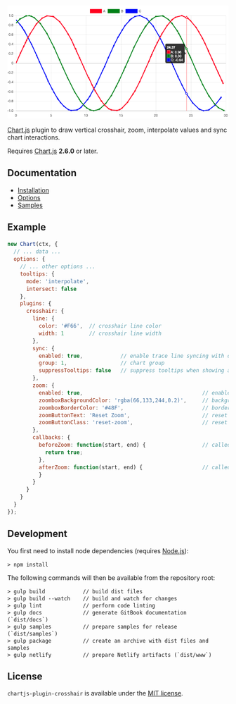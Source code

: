 <div align="center">
    <centering>
    <img src="header.png" width='600px'/>
    </centering>
</div>


[Chart.js](http://www.chartjs.org/) plugin to draw vertical crosshair, zoom, interpolate values and sync chart interactions.

Requires [Chart.js](https://github.com/chartjs/Chart.js/releases) **2.6.0** or later.

## Documentation

- [Installation](https://chartjs-plugin-crosshair.netlify.com/installation)
- [Options](https://chartjs-plugin-crosshair.netlify.com/options)
- [Samples](https://chartjs-plugin-crosshair.netlify.com/samples)

## Example

```javascript
new Chart(ctx, {
  // ... data ...
  options: {
    // ... other options ...
    tooltips: {
      mode: 'interpolate',
      intersect: false
    },
    plugins: {
      crosshair: {
        line: {
          color: '#F66',  // crosshair line color
          width: 1        // crosshair line width
        },
        sync: {
          enabled: true,            // enable trace line syncing with other charts
          group: 1,                 // chart group
          suppressTooltips: false   // suppress tooltips when showing a synced tracer
        },
        zoom: {
          enabled: true,                                      // enable zooming
          zoomboxBackgroundColor: 'rgba(66,133,244,0.2)',     // background color of zoom box 
          zoomboxBorderColor: '#48F',                         // border color of zoom box
          zoomButtonText: 'Reset Zoom',                       // reset zoom button text
          zoomButtonClass: 'reset-zoom',                      // reset zoom button class
        },
        callbacks: {
          beforeZoom: function(start, end) {                  // called before zoom, return false to prevent zoom
            return true;
          },
          afterZoom: function(start, end) {                   // called after zoom
          }
        }
      }
    }
  }
});
```

## Development

You first need to install node dependencies (requires [Node.js](https://nodejs.org/)):

    > npm install

The following commands will then be available from the repository root:

    > gulp build            // build dist files
    > gulp build --watch    // build and watch for changes
    > gulp lint             // perform code linting
    > gulp docs             // generate GitBook documentation (`dist/docs`)
    > gulp samples          // prepare samples for release (`dist/samples`)
    > gulp package          // create an archive with dist files and samples
    > gulp netlify          // prepare Netlify artifacts (`dist/www`)

## License

`chartjs-plugin-crosshair` is available under the [MIT license](LICENSE.md).

